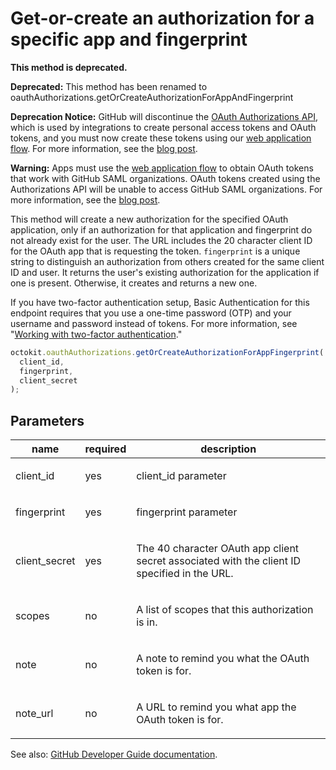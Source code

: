# Get-or-create an authorization for a specific app and fingerprint

**This method is deprecated.**

**Deprecated:** This method has been renamed to oauthAuthorizations.getOrCreateAuthorizationForAppAndFingerprint

**Deprecation Notice:** GitHub will discontinue the [OAuth Authorizations API](https://developer.github.com/v3/oauth_authorizations/), which is used by integrations to create personal access tokens and OAuth tokens, and you must now create these tokens using our [web application flow](https://developer.github.com/apps/building-oauth-apps/authorizing-oauth-apps/#web-application-flow). For more information, see the [blog post](https://developer.github.com/changes/2019-11-05-deprecated-passwords-and-authorizations-api).

**Warning:** Apps must use the [web application flow](https://developer.github.com/apps/building-oauth-apps/authorizing-oauth-apps/#web-application-flow) to obtain OAuth tokens that work with GitHub SAML organizations. OAuth tokens created using the Authorizations API will be unable to access GitHub SAML organizations. For more information, see the [blog post](https://developer.github.com/changes/2019-11-05-deprecated-passwords-and-authorizations-api).

This method will create a new authorization for the specified OAuth application, only if an authorization for that application and fingerprint do not already exist for the user. The URL includes the 20 character client ID for the OAuth app that is requesting the token. `fingerprint` is a unique string to distinguish an authorization from others created for the same client ID and user. It returns the user's existing authorization for the application if one is present. Otherwise, it creates and returns a new one.

If you have two-factor authentication setup, Basic Authentication for this endpoint requires that you use a one-time password (OTP) and your username and password instead of tokens. For more information, see "[Working with two-factor authentication](https://developer.github.com/v3/auth/#working-with-two-factor-authentication)."

```js
octokit.oauthAuthorizations.getOrCreateAuthorizationForAppFingerprint(
  client_id,
  fingerprint,
  client_secret
);
```

## Parameters

<table>
  <thead>
    <tr>
      <th>name</th>
      <th>required</th>
      <th>description</th>
    </tr>
  </thead>
  <tbody>
    <tr><td>client_id</td><td>yes</td><td>

client_id parameter

</td></tr>
<tr><td>fingerprint</td><td>yes</td><td>

fingerprint parameter

</td></tr>
<tr><td>client_secret</td><td>yes</td><td>

The 40 character OAuth app client secret associated with the client ID specified in the URL.

</td></tr>
<tr><td>scopes</td><td>no</td><td>

A list of scopes that this authorization is in.

</td></tr>
<tr><td>note</td><td>no</td><td>

A note to remind you what the OAuth token is for.

</td></tr>
<tr><td>note_url</td><td>no</td><td>

A URL to remind you what app the OAuth token is for.

</td></tr>
  </tbody>
</table>

See also: [GitHub Developer Guide documentation](endpoint.documentationUrl).
